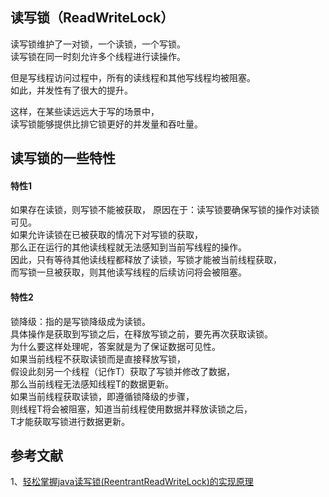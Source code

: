 
## 读写锁（ReadWriteLock） 
读写锁维护了一对锁，一个读锁，一个写锁。   
读写锁在同一时刻允许多个线程进行读操作。   

但是写线程访问过程中，所有的读线程和其他写线程均被阻塞。   
如此，并发性有了很大的提升。   

这样，在某些读远远大于写的场景中，   
读写锁能够提供比排它锁更好的并发量和吞吐量。     

## 读写锁的一些特性
#### 特性1
如果存在读锁，则写锁不能被获取， 
原因在于：读写锁要确保写锁的操作对读锁可见。   
如果允许读锁在已被获取的情况下对写锁的获取，   
那么正在运行的其他读线程就无法感知到当前写线程的操作。  
因此，只有等待其他读线程都释放了读锁，写锁才能被当前线程获取，  
而写锁一旦被获取，则其他读写线程的后续访问将会被阻塞。  

#### 特性2
锁降级：指的是写锁降级成为读锁。  
具体操作是获取到写锁之后，在释放写锁之前，要先再次获取读锁。    
为什么要这样处理呢，答案就是为了保证数据可见性。   
如果当前线程不获取读锁而是直接释放写锁，  
假设此刻另一个线程（记作T）获取了写锁并修改了数据，  
那么当前线程无法感知线程T的数据更新。  
如果当前线程获取读锁，即遵循锁降级的步骤，   
则线程T将会被阻塞，知道当前线程使用数据并释放读锁之后，  
T才能获取写锁进行数据更新。  


##  参考文献

1、[轻松掌握java读写锁(ReentrantReadWriteLock)的实现原理](https://blog.csdn.net/yanyan19880509/article/details/52435135)       


